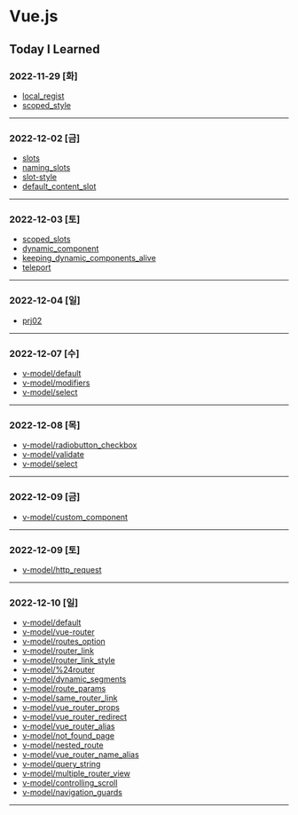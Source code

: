 # Vue.js

## Today I Learned

### 2022-11-29 [화]
- [local_regist](https://github.com/Jungsangjin0/til/blob/master/vue/component/02.local_regist.md)
- [scoped_style](https://github.com/Jungsangjin0/til/edit/master/vue/style/scoped_styles.md)
***
### 2022-12-02 [금]
- [slots](https://github.com/Jungsangjin0/Today_I_Learned/blob/master/vue/slots/slots.md)
- [naming_slots](https://github.com/Jungsangjin0/Today_I_Learned/blob/master/vue/slots/naming_slots.md)
- [slot-style](https://github.com/Jungsangjin0/Today_I_Learned/tree/master/vue/slots/slot_style.md)
- [default_content_slot](https://github.com/Jungsangjin0/Today_I_Learned/blob/master/vue/slots/default_content_slot.md)
***
### 2022-12-03 [토]
- [scoped_slots](https://github.com/Jungsangjin0/Today_I_Learned/blob/master/vue/slots/scoped_slots.md)
- [dynamic_component](https://github.com/xxx-sj/Today_I_Learned/blob/master/vue/component/dynamic_components.md)
- [keeping_dynamic_components_alive](https://github.com/xxx-sj/Today_I_Learned/blob/master/vue/dynamic_components/keeping_dynamic_components_alive.md)
- [teleport](https://github.com/xxx-sj/Today_I_Learned/blob/master/vue/teleport/teleport.md)
* * *
### 2022-12-04 [일]
- [prj02](https://github.com/xxx-sj/Today_I_Learned/tree/master/vue/prj2/resource_app)
* * *
### 2022-12-07 [수]
- [v-model/default](https://github.com/xxx-sj/Today_I_Learned/blob/master/vue/v-model/default.md)
- [v-model/modifiers](https://github.com/xxx-sj/Today_I_Learned/blob/master/vue/v-model/modifiers.md)
- [v-model/select](https://github.com/xxx-sj/Today_I_Learned/blob/master/vue/v-model/select.md)
* * *
### 2022-12-08 [목]
- [v-model/radiobutton_checkbox](https://github.com/xxx-sj/Today_I_Learned/blob/master/vue/v-model/radiobutton_checkbox.md)
- [v-model/validate](https://github.com/xxx-sj/Today_I_Learned/blob/master/vue/v-model/validate.md)
- [v-model/select](https://github.com/xxx-sj/Today_I_Learned/blob/master/vue/v-model/select.md)
* * *
### 2022-12-09 [금]
- [v-model/custom_component](https://github.com/xxx-sj/Today_I_Learned/blob/master/vue/v-model/custom_component.md)
* * *
### 2022-12-09 [토]
- [v-model/http_request](https://github.com/xxx-sj/Today_I_Learned/tree/master/vue/http)
* * *
### 2022-12-10 [일]
- [v-model/default](https://github.com/xxx-sj/Today_I_Learned/blob/master/vue/vue_router/default.md)
- [v-model/vue-router](https://github.com/xxx-sj/Today_I_Learned/blob/master/vue/vue_router/vue-router.md)
- [v-model/routes_option](https://github.com/xxx-sj/Today_I_Learned/blob/master/vue/vue_router/routes_option.md)
- [v-model/router_link](https://github.com/xxx-sj/Today_I_Learned/blob/master/vue/vue_router/router_link.md)
- [v-model/router_link_style](https://github.com/xxx-sj/Today_I_Learned/blob/master/vue/vue_router/router_link_style.md)
- [v-model/%24router](https://github.com/xxx-sj/Today_I_Learned/blob/master/vue/vue_router/%24router.md)
- [v-model/dynamic_segments](https://github.com/xxx-sj/Today_I_Learned/blob/master/vue/vue_router/dynamic_segments.md)
- [v-model/route_params](https://github.com/xxx-sj/Today_I_Learned/blob/master/vue/vue_router/route_params.md)
- [v-model/same_router_link](https://github.com/xxx-sj/Today_I_Learned/blob/master/vue/vue_router/same_router_link.md)
- [v-model/vue_router_props](https://github.com/xxx-sj/Today_I_Learned/blob/master/vue/vue_router/vue_router_props.md)
- [v-model/vue_router_redirect](https://github.com/xxx-sj/Today_I_Learned/blob/master/vue/vue_router/vue_router_redirect.md)
- [v-model/vue_router_alias](https://github.com/xxx-sj/Today_I_Learned/blob/master/vue/vue_router/vue_router_alias.md)
- [v-model/not_found_page](https://github.com/xxx-sj/Today_I_Learned/blob/master/vue/vue_router/not_found_page.md)
- [v-model/nested_route](https://github.com/xxx-sj/Today_I_Learned/blob/master/vue/vue_router/nested_route.md)
- [v-model/vue_router_name_alias](https://github.com/xxx-sj/Today_I_Learned/blob/master/vue/vue_router/vue_router_name_alias.md)
- [v-model/query_string](https://github.com/xxx-sj/Today_I_Learned/blob/master/vue/vue_router/query_string.md)
- [v-model/multiple_router_view](https://github.com/xxx-sj/Today_I_Learned/blob/master/vue/vue_router/multiple_router_view.md)
- [v-model/controlling_scroll](https://github.com/xxx-sj/Today_I_Learned/blob/master/vue/vue_router/controlling_scroll.md)
- [v-model/navigation_guards](https://github.com/xxx-sj/Today_I_Learned/blob/master/vue/vue_router/navigation_guards.md)
* * *
